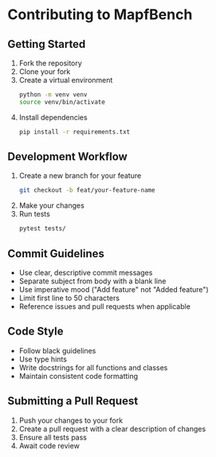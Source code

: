 # Contributing to MapfBench

## Getting Started
1. Fork the repository
2. Clone your fork
3. Create a virtual environment
   ```bash
   python -m venv venv
   source venv/bin/activate
   ```
4. Install dependencies
   ```bash
   pip install -r requirements.txt
   ```

## Development Workflow
1. Create a new branch for your feature
   ```bash
   git checkout -b feat/your-feature-name
   ```
2. Make your changes
3. Run tests
   ```bash
   pytest tests/
   ```

## Commit Guidelines
- Use clear, descriptive commit messages
- Separate subject from body with a blank line
- Use imperative mood ("Add feature" not "Added feature")
- Limit first line to 50 characters
- Reference issues and pull requests when applicable

## Code Style
- Follow black guidelines
- Use type hints
- Write docstrings for all functions and classes
- Maintain consistent code formatting

## Submitting a Pull Request
1. Push your changes to your fork
2. Create a pull request with a clear description of changes
3. Ensure all tests pass
4. Await code review
